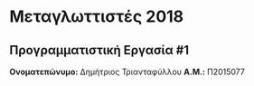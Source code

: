 # Μεταγλωττιστές 2018
## Προγραμματιστική Εργασία #1

**Ονοματεπώνυμο:** Δημήτριος Τριανταφύλλου
**Α.Μ.:** Π2015077
